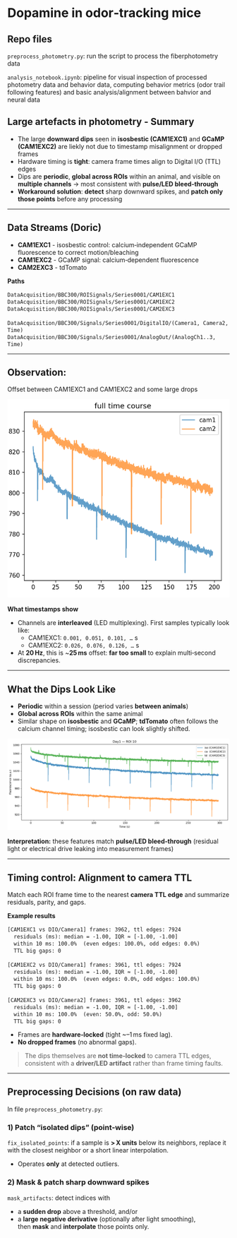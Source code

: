 # Dopamine in odor‑tracking mice 

## Repo files

`preprocess_photometry.py`: run the script to process the fiberphotometry data

`analysis_notebook.ipynb`: pipeline for visual inspection of processed photometry data and behavior data, computing behavior metrics (odor trail following features) and basic analysis/alignment between bahvior and neural data

## Large artefacts in photometry - Summary
- The large **downward dips** seen in **isosbestic (CAM1EXC1)** and **GCaMP (CAM1EXC2)** are liekly not due to timestamp misalignment or dropped frames
- Hardware timing is **tight**: camera frame times align to Digital I/O (TTL) edges
- Dips are **periodic**, **global across ROIs** within an animal, and visible on **multiple channels** -> most consistent with **pulse/LED bleed‑through**
- **Workaround solution**: **detect** sharp downward spikes, and **patch only those points** before any processing

---

## Data Streams (Doric)
- **CAM1EXC1** - isosbestic control: calcium‑independent GCaMP fluorescence to correct motion/bleaching
- **CAM1EXC2** - GCaMP signal: calcium‑dependent fluorescence
- **CAM2EXC3** - tdTomato

**Paths**
```text
DataAcquisition/BBC300/ROISignals/Series0001/CAM1EXC1
DataAcquisition/BBC300/ROISignals/Series0001/CAM1EXC2
DataAcquisition/BBC300/ROISignals/Series0001/CAM2EXC3

DataAcquisition/BBC300/Signals/Series0001/DigitalIO/(Camera1, Camera2, Time)
DataAcquisition/BBC300/Signals/Series0001/AnalogOut/(AnalogCh1..3, Time)
```

---

## Observation: 
Offset between CAM1EXC1 and CAM1EXC2 and some large drops

![Figure 1](figures/outliers_fiber_ex_2.png)

**What timestamps show**
- Channels are **interleaved** (LED multiplexing). First samples typically look like:
  - CAM1EXC1: `0.001, 0.051, 0.101, …` s  
  - CAM1EXC2: `0.026, 0.076, 0.126, …` s
- At **20 Hz**, this is ~**25 ms** offset: **far too small** to explain multi‑second discrepancies.

---

## What the Dips Look Like
- **Periodic** within a session (period varies **between animals**)
- **Global across ROIs** within the same animal
- Similar shape on **isosbestic** and **GCaMP**; **tdTomato** often follows the calcium channel timing; isosbestic can look slightly shifted.

![Figure 2](figures/3_channels.png)

**Interpretation:** these features match **pulse/LED bleed‑through** (residual light or electrical drive leaking into measurement frames)

---

## Timing control: Alignment to camera TTL
Match each ROI frame time to the nearest **camera TTL edge** and summarize residuals, parity, and gaps.

**Example results**
```text
[CAM1EXC1 vs DIO/Camera1] frames: 3962, ttl edges: 7924
  residuals (ms): median = -1.00, IQR ≈ [-1.00, -1.00]
  within 10 ms: 100.0%  (even edges: 100.0%, odd edges: 0.0%)
  TTL big gaps: 0

[CAM1EXC2 vs DIO/Camera1] frames: 3961, ttl edges: 7924
  residuals (ms): median = -1.00, IQR ≈ [-1.00, -1.00]
  within 10 ms: 100.0%  (even edges: 0.0%, odd edges: 100.0%)
  TTL big gaps: 0

[CAM2EXC3 vs DIO/Camera2] frames: 3961, ttl edges: 3962
  residuals (ms): median = -1.00, IQR ≈ [-1.00, -1.00]
  within 10 ms: 100.0%  (even: 50.0%, odd: 50.0%)
  TTL big gaps: 0
```

- Frames are **hardware‑locked** (tight ~–1 ms fixed lag).
- **No dropped frames** (no abnormal gaps).

> The dips themselves are **not time‑locked** to camera TTL edges, consistent with a **driver/LED artifact** rather than frame timing faults.

---

## Preprocessing Decisions (on raw data)

In file `preprocess_photometry.py`:

### 1) Patch “isolated dips” (point‑wise)
`fix_isolated_points`: if a sample is **> X units** below its neighbors, replace it with the closest neighbor or a short linear interpolation.  
- Operates **only** at detected outliers.  

### 2) Mask & patch sharp downward spikes
`mask_artifacts`: detect indices with
- a **sudden drop** above a threshold, and/or  
- a **large negative derivative** (optionally after light smoothing),  
then **mask** and **interpolate** those points only.  
